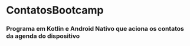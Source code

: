 # ContatosBootcamp
### Programa em Kotlin e  Android Nativo que aciona os contatos da agenda do dispositivo
